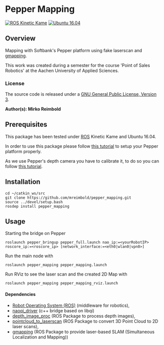 # Pepper Mapping

[![ROS Kinetic Kame][ros-badge-image]][ros-badge-url]
[![Ubuntu 16.04][ubuntu-badge-image]][ubuntu-badge-url]

## Overview

Mapping with Softbank's Pepper platform using fake laserscan and [gmapping].

This work was created during a semester for the course 'Point of Sales Robotics' at the Aachen University of Applied Sciences.

### License

The source code is released under a [GNU General Public License, Version 3](LICENSE).

**Author(s): Mirko Reimbold**

## Prerequisites

This package has been tested under [ROS] Kinetic Kame and Ubuntu 16.04.

In order to use this package please follow [this tutorial](http://wiki.ros.org/pepper/Tutorials) to setup your Pepper platform properly.

As we use Pepper's depth camera you have to calibrate it, to do so you can follow [this tutorial](http://wiki.ros.org/pepper/Tutorials/Calibration#Depth_camera_calibration).

## Installation

	cd ~/catkin_ws/src
	git clone https://github.com/mreimbold/pepper_mapping.git
	source ../devel/setup.bash
	rosdep install pepper_mapping

## Usage

Starting the bridge on Pepper

	roslaunch pepper_bringup pepper_full.launch nao_ip:=<yourRobotIP> roscore_ip:=<roscore_ip> [network_interface:=<eth0|wlan0|vpn0>]

Run the main node with

	roslaunch pepper_mapping pepper_mapping.launch

Run RViz to see the laser scan and the created 2D Map with

	roslaunch pepper_mapping pepper_mapping_rviz.launch

#### Dependencies
- [Robot Operating System (ROS)](http://wiki.ros.org) (middleware for robotics),
- [naoqi_driver](https://github.com/ros-naoqi/naoqi_driver) (c++ bridge based on libqi)
- [depth_image_proc](http://wiki.ros.org/depth_image_proc) (ROS Package to process depth images),
- [pointcloud_to_laserscan](http://wiki.ros.org/pointcloud_to_laserscan) (ROS Package to convert 3D Point Cloud to 2D laser scans),
- [gmapping](http://wiki.ros.org/gmapping) (ROS Package to provide laser-based SLAM (Simultaneous Localization and Mapping))

[ROS]: http://www.ros.org
[gmapping]: http://wiki.ros.org/gmapping

[ros-badge-image]: https://img.shields.io/badge/ROS-Kinetic%20Kame-blue.svg
[ros-badge-url]: http://wiki.ros.org/kinetic/Installation
[ubuntu-badge-image]: https://img.shields.io/badge/Ubuntu-16.04-orange.svg
[ubuntu-badge-url]: https://www.ubuntu.com/

